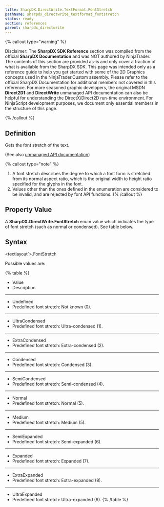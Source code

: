 ```yaml
---
title: SharpDX.DirectWrite.TextFormat.FontStretch
pathName: sharpdx_directwrite_textformat_fontstretch
status: ready
section: references
parent: sharpdx_directwrite
---
```


{% callout type="warning" %}

Disclaimer: The **SharpDX SDK Reference** section was compiled from the official **SharpDX Documentation** and was NOT authored by NinjaTrader. The contents of this section are provided as-is and only cover a fraction of what is available from the SharpDX SDK. This page was intended only as a reference guide to help you get started with some of the 2D Graphics concepts used in the NinjaTrader.Custom assembly. Please refer to the official SharpDX Documentation for additional members not covered in this reference. For more seasoned graphic developers, the original MSDN **Direct2D1** and **DirectWrite** unmanaged API documentation can also be helpful for understanding the DirectX/Direct2D run-time environment. For NinjaScript development purposes, we document only essential members in the structure of this page.

{% /callout %}

## Definition

Gets the font stretch of the text.

(See also [unmanaged API documentation](https://msdn.microsoft.com/en-us/library/dd316646.aspx))

{% callout type="note" %}

1. A font stretch describes the degree to which a font form is stretched from its normal aspect ratio, which is the original width to height ratio specified for the glyphs in the font.
2. Values other than the ones defined in the enumeration are considered to be invalid, and are rejected by font API functions.
{% /callout %}

## Property Value

A **SharpDX.DirectWrite.FontStretch** enum value which indicates the type of font stretch (such as normal or condensed). See table below.

## Syntax

<textlayout`>.FontStretch

Possible values are:

{% table %}

* Value
* Description

---

* Undefined
* Predefined font stretch: Not known (0).

---

* UltraCondensed
* Predefined font stretch: Ultra-condensed (1).

---

* ExtraCondensed
* Predefined font stretch: Extra-condensed (2).

---

* Condensed
* Predefined font stretch: Condensed (3).

---

* SemiCondensed
* Predefined font stretch: Semi-condensed (4).

---

* Normal
* Predefined font stretch: Normal (5).

---

* Medium
* Predefined font stretch: Medium (5).

---

* SemiExpanded
* Predefined font stretch: Semi-expanded (6).

---

* Expanded
* Predefined font stretch: Expanded (7).

---

* ExtraExpanded
* Predefined font stretch: Extra-expanded (8).

---

* UltraExpanded
* Predefined font stretch: Ultra-expanded (9).
{% /table %}
